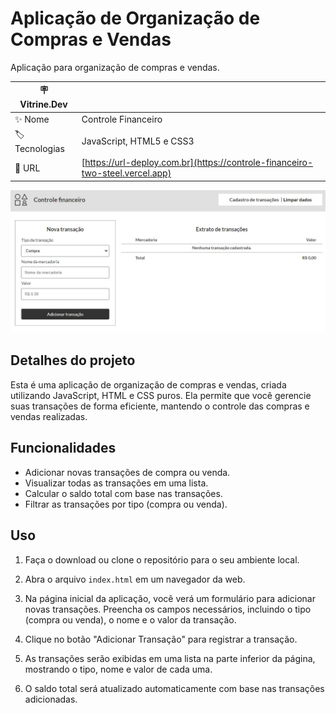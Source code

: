 # Aplicação de Organização de Compras e Vendas

Aplicação para organização de compras e vendas.

| :placard: Vitrine.Dev |     |
| -------------  | --- |
| :sparkles: Nome        | Controle Financeiro
| :label: Tecnologias | JavaScript, HTML5 e CSS3
| :rocket: URL         | [https://url-deploy.com.br](https://controle-financeiro-two-steel.vercel.app)

<!-- Inserir imagem com a #vitrinedev ao final do link -->
![](controle_financeiro.jpeg#vitrinedev)

## Detalhes do projeto

Esta é uma aplicação de organização de compras e vendas, criada utilizando JavaScript, HTML e CSS puros. Ela permite que você gerencie suas transações de forma eficiente, mantendo o controle das compras e vendas realizadas.

## Funcionalidades

- Adicionar novas transações de compra ou venda.
- Visualizar todas as transações em uma lista.
- Calcular o saldo total com base nas transações.
- Filtrar as transações por tipo (compra ou venda).

## Uso

1. Faça o download ou clone o repositório para o seu ambiente local.

2. Abra o arquivo `index.html` em um navegador da web.

3. Na página inicial da aplicação, você verá um formulário para adicionar novas transações. Preencha os campos necessários, incluindo o tipo (compra ou venda), o nome e o valor da transação.

4. Clique no botão "Adicionar Transação" para registrar a transação.

5. As transações serão exibidas em uma lista na parte inferior da página, mostrando o tipo, nome e valor de cada uma.

6. O saldo total será atualizado automaticamente com base nas transações adicionadas.
